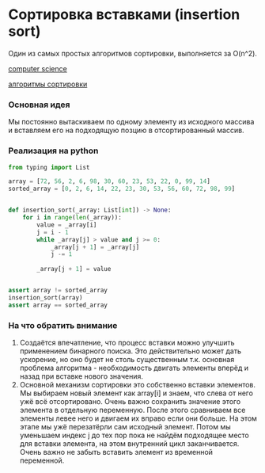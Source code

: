 # Сортировка вставками (insertion sort)

Один из самых простых алгоритмов сортировки, выполняется за O(n^2).

[computer science](./meta_computer_science.md)

[алгоритмы сортировки](./meta_algoritmy_sortirovki.md)


### Основная идея

Мы постоянно вытаскиваем по одному элементу из исходного массива и вставляем
его на подходящую позцию в отсортированный массив. 

### Реализация на python

```python
from typing import List

array = [72, 56, 2, 6, 98, 30, 60, 23, 53, 22, 0, 99, 14]
sorted_array = [0, 2, 6, 14, 22, 23, 30, 53, 56, 60, 72, 98, 99]


def insertion_sort(_array: List[int]) -> None:
    for i in range(len(_array)):
        value = _array[i]
        j = i - 1
        while _array[j] > value and j >= 0:
            _array[j + 1] = _array[j]
            j -= 1
            
        _array[j + 1] = value


assert array != sorted_array
insertion_sort(array)
assert array == sorted_array
```

### На что обратить внимание

1. Создаётся впечатление, что процесс вставки можно улучшить применением
бинарного поиска. Это действительно может дать ускорение, но оно будет не столь
существенным т.к. основная проблема алгоритма - необходимость двигать элементы
вперёд и назад при вставке нового значения.
1. Основной механизм сортировки это собственно вставки элементов. 
Мы выбираем новый элемент как array\[i] и знаем, что слева от него ужё всё
отсортировано. Очень важно сохранить значение этого элемента в отдельную переменную.
После этого сравниваем все элементы левее него и двигаем их вправо если они больше.
На этом этапе мы ужё перезатёрли сам исходный элемент. Потом мы уменьшаем индекс
j до тех пор пока не найдём подходящее место для вставки элемента, на этом
внутренний цикл заканчивается. Очень важно не забыть вставить элемент из временной
переменной. 
